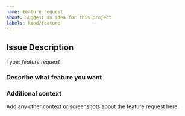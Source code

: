 ```yaml
---
name: Feature request
about: Suggest an idea for this project
labels: kind/feature
---
```


<!-- Here is for bug reports and feature requests ONLY! 

Please try to use English to describe your issue, or at least provide a snippet of English translation.
-->

## Issue Description

Type: *feature request*

### Describe what feature you want

### Additional context

Add any other context or screenshots about the feature request here.